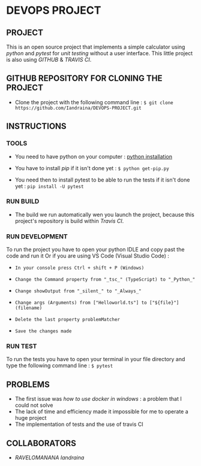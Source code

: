 # DEVOPS PROJECT

## PROJECT
This is an open source project that implements a simple calculator using _python_ and _pytest_ for _unit testing_ without a user interface.
This little project is also using _GITHUB_ & _TRAVIS CI_.

## GITHUB REPOSITORY FOR CLONING THE PROJECT
- Clone the project with the following command line :
   ```$ git clone https://github.com/Iandraina/DEVOPS-PROJECT.git```

## INSTRUCTIONS
### TOOLS
- You need to have python on your computer : 
  [python installation](https://www.python.org/downloads/windows/)

- You have to install _pip_ if it isn't done yet :
  ```$ python get-pip.py```

- You need then to install pytest to be able to run the tests if it isn't done yet : 
  ```pip install -U pytest```

### RUN BUILD
- The build we run automatically wen you launch the project, because this project's repository is build within _Travis CI_.

### RUN DEVELOPMENT
To run the project you have to open your python IDLE and copy past the code and run it
Or if you are using VS Code (Visual Studio Code) :
-     In your console press Ctrl + shift + P (Windows)
-     Change the Command property from "_tsc_" (TypeScript) to "_Python_"
-     Change showOutput from "_silent_" to "_Always_"
-     Change args (Arguments) from ["Helloworld.ts"] to ["${file}"] (filename)
-     Delete the last property problemMatcher
-     Save the changes made


### RUN TEST 
To run the tests you have to open your terminal in your file directory and type the following command line : 
 ```$ pytest```

## PROBLEMS 
- The first issue was _how to use docker in windows_ : a problem that I could not solve
- The lack of time and efficiency made it impossible for me to operate a huge project
- The implementation of tests and the use of travis CI

## COLLABORATORS
- _RAVELOMANANA_ _Iandraina_



